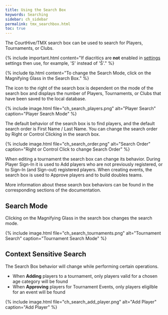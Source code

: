 ```yaml
---
title: Using the Search Box
keywords: Searching
sidebar: ch_sidebar
permalink: tmx_searchbox.html
toc: true
---
```

The CourtHive/TMX search box can be used to search for Players, Tournaments, or Clubs.  

{% include important.html content="If diacritics are __not__ enabled in [settings](tmx_setup.html) settings then use, for example, 'S' instead of 'Š'." %}

{% include tip.html content="To change the Search Mode, click on the Magnifying Glass in the Search Box." %}

The icon to the right of the search box is dependent on the mode of the search box and displays the number of Players, Tournaments, or Clubs that have been saved to the local database.

{% include image.html file="ch_search_players.png" alt="Player Search" caption="Player Search Mode" %}

The default behavior of the search box is to find players, and the default search order is First Name / Last Name.  You can change the search order by Right or Control Clicking in the search box.

{% include image.html file="ch_search_order.png" alt="Search Order" caption="Right or Control Click to change Search Order" %}

When editing a tournament the search box can change its behavior.  During Player Sign-In it is used to Add players who are not previously registered, or to Sign-In (and Sign-out) registered players.  When creating events, the search box is used to Approve players and to build doubles teams.

More information about these search box behaviors can be found in the corresponding sections of the documentation.

## Search Mode

Clicking on the Magnifying Glass in the search box changes the search mode.  

{% include image.html file="ch_search_tournaments.png" alt="Tournament Search" caption="Tournament Search Mode" %}

## Context Sensitive Search

The Search Box behavior will change while performing certain operations.

* When __Adding__ players to a tournament, only players valid for a chosen age category will be found
* When __Approving__ players for Tournament Events, only players eligilble for an event will be found
 
{% include image.html file="ch_search_add_player.png" alt="Add Player" caption="Add Player" %}

